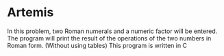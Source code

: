 # Artemis
In this problem, two Roman numerals and a numeric factor will be entered. The program will print the result of the operations of the two numbers in Roman form. (Without using tables)
This program is written in C
